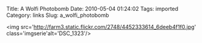 Title: A Wolfi Photobomb
Date: 2010-05-04 01:24:02
Tags: imported
Category: links
Slug: a_wolfi_photobomb

<img src='http://farm3.static.flickr.com/2748/4452333614_6deeb4f1f0.jpg' class='imgserie'alt='DSC_1323'/>

